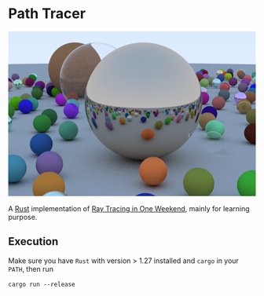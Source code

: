 # Path Tracer

![result](output.png)

A [Rust](https://www.rust-lang.org) implementation of [Ray Tracing in One Weekend](https://in1weekend.blogspot.com/2016/01/ray-tracing-in-one-weekend.html), mainly for learning purpose.

## Execution
Make sure you have `Rust` with version > 1.27 installed and `cargo` in your `PATH`, then run
```
cargo run --release
```
